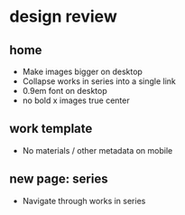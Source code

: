 # design review

## home

* Make images bigger on desktop
* Collapse works in series into a single link
* 0.9em font on desktop
* no bold
x images true center

## work template

* No materials / other metadata on mobile

## new page: series

* Navigate through works in series

